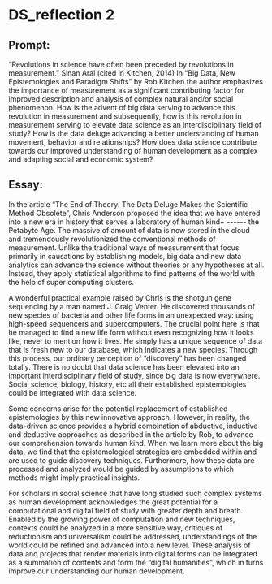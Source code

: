 # DS_reflection 2
## Prompt: 
“Revolutions in science have often been preceded by revolutions in measurement.” Sinan Aral (cited in Kitchen, 2014)   In “Big Data, New Epistemologies and Paradigm Shifts” by Rob Kitchen the author emphasizes the importance of measurement as a significant contributing factor for improved description and analysis of complex natural and/or social phenomenon. How is the advent of big data serving to advance this revolution in measurement and subsequently, how is this revolution in measurement serving to elevate data science as an interdisciplinary field of study? How is the data deluge advancing a better understanding of human movement, behavior and relationships? How does data science contribute towards our improved understanding of human development as a complex and adapting social and economic system?

## Essay:
In the article “The End of Theory: The Data Deluge Makes the Scientific Method Obsolete”, Chris Anderson proposed the idea that we have entered into a new era in history that serves a laboratory of human kind¬ ------ the Petabyte Age. The massive of amount of data is now stored in the cloud and tremendously revolutionized the conventional methods of measurement. Unlike the traditional ways of measurement that focus primarily in causations by establishing models, big data and new data analytics can advance the science without theories or any hypotheses at all. Instead, they apply statistical algorithms to find patterns of the world with the help of super computing clusters. 

A wonderful practical example raised by Chris is the shotgun gene sequencing by a man named J. Craig Venter. He discovered thousands of new species of bacteria and other life forms in an unexpected way: using high-speed sequencers and supercomputers. The crucial point here is that he managed to find a new life form without even recognizing how it looks like, never to mention how it lives. He simply has a unique sequence of data that is fresh new to our database, which indicates a new species. Through this process, our ordinary perception of “discovery” has been changed totally. There is no doubt that data science has been elevated into an important interdisciplinary field of study, since big data is now everywhere. Social science, biology, history, etc all their established epistemologies could be integrated with data science. 

Some concerns arise for the potential replacement of established epistemologies by this new innovative approach. However, in reality, the data-driven science provides a hybrid combination of abductive, inductive and deductive approaches as described in the article by Rob, to advance our comprehension towards human kind. When we learn more about the big data, we find that the epistemological strategies are embedded within and are used to guide discovery techniques. Furthermore, how these data are processed and analyzed would be guided by assumptions to which methods might imply practical insights.   

For scholars in social science that have long studied such complex systems as human development acknowledges the great potential for a computational and digital field of study with greater depth and breath. Enabled by the growing power of computation and new techniques, contexts could be analyzed in a more sensitive way, critiques of reductionism and universalism could be addressed, understandings of the world could be refined and advanced into a new level. These analysis of data and projects that render materials into digital forms can be integrated as a summation of contents and form the “digital humanities”, which in turns improve our understanding our human development. 
